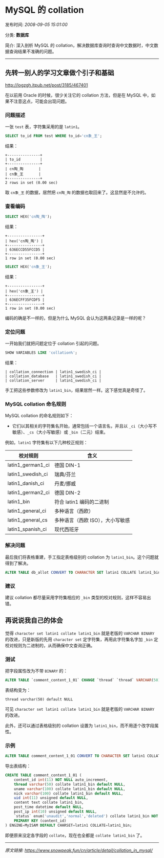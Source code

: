 # MySQL 的 collation

发布时间: *2008-09-05 15:01:00*

分类: __数据库__

简介: 深入剖析 MySQL 的 collation，解决数据库查询时查询中文数据时，中文数据查询结果不准确的问题。

---------

## 先转一别人的学习文章做个引子和基础

<http://logzgh.itpub.net/post/3185/467401>

在以前用 Oracle 的时候，很少关注它的 collation 方法，但是在 MySQL 中，如果不注意这点，可能会出现问题。

### 问题描述

一张 `test` 表，字符集采用的是 `latin1`。

```sql
SELECT to_id FROM test WHERE to_id='cn象_王';
```

结果：

```plaintext
+---------------+
| to_id         |
+---------------+
| cn陶_陶       |
| cn象_王       |
+---------------+
2 rows in set (0.00 sec)
```

取 `cn象_王` 的数据，居然把 `cn陶_陶` 的数据也取回来了。这显然是不允许的。

### 查看编码

```sql
SELECT HEX('cn陶_陶');
```

结果：

```plaintext
+----------------+
| hex('cn陶_陶') |
+----------------+
| 636ECCD55FCCD5 |
+----------------+
1 row in set (0.00 sec)
```

```sql
SELECT HEX('cn象_王');
```

结果：

```plaintext
+----------------+
| hex('cn象_王') |
+----------------+
| 636ECFF35FCDF5 |
+----------------+
1 row in set (0.00 sec)
```

编码的确是不一样的，但是为什么 MySQL 会认为这两条记录是一样的呢？

### 定位问题

一开始我们就把问题定位于 collation 引起的问题。

```sql
SHOW VARIABLES LIKE 'collation%';
```

结果：

```plaintext
| collation_connection | latin1_swedish_ci |
| collation_database   | latin1_swedish_ci |
| collation_server     | latin1_swedish_ci |
```

手工把这些参数修改为 `latin1_bin`，结果居然一样。这下感觉真是奇怪了。

### MySQL collation 命名规则

MySQL collation 的命名规则如下：

- 它们以其相关的字符集名开始，通常包括一个语言名，并且以 `_ci`（大小写不敏感）、`_cs`（大小写敏感）或 `_bin`（二元）结束。

例如，`latin1` 字符集有以下几种校正规则：

| 校对规则          | 含义               |
|-------------------|--------------------|
| latin1_german1_ci | 德国 DIN-1        |
| latin1_swedish_ci | 瑞典/芬兰         |
| latin1_danish_ci  | 丹麦/挪威         |
| latin1_german2_ci | 德国 DIN-2        |
| latin1_bin        | 符合 latin1 编码的二进制 |
| latin1_general_ci | 多种语言（西欧）  |
| latin1_general_cs | 多种语言（西欧 ISO），大小写敏感 |
| latin1_spanish_ci | 现代西班牙        |

### 解决问题

最后我们将表格重建，手工指定表格级别的 collation 为 `latin1_bin`。这个问题就得到了解决。

```sql
ALTER TABLE db_allot CONVERT TO CHARACTER SET latin1 COLLATE latin1_bin;
```

### 建议

建议 collation 都尽量采用字符集相应的 `_bin` 类型的校对规则，这样不容易出错。

## 再说说我自己的体会

觉得 `character set latin1 collate latin1_bin` 就是老版的 `VARCHAR BINARY` 的改进，只是新版的先用 `character set` 定字符集，再用此字符集名字加 `_bin` 定校对规则为二进制的，从而确保中文查询正确。

### 测试

把字段属性改为不带 `BINARY` 的：

```sql
ALTER TABLE `comment_content_1_01` CHANGE `thread` `thread` VARCHAR(50) DEFAULT NULL;
```

表结构变为：

```plaintext
thread varchar(50) default NULL
```

可见 `character set latin1 collate latin1_bin` 就是老版的 `VARCHAR BINARY` 的改进。

此外，还可以通过表格级别的 collation 设置为 `latin1_bin`，而不用逐个改字段属性。

### 示例

```sql
ALTER TABLE comment_content_1_01 CONVERT TO CHARACTER SET latin1 COLLATE latin1_bin;
```

导出表结构：

```sql
CREATE TABLE comment_content_1_01 (
    content_id int(11) NOT NULL auto_increment,
    thread varchar(50) collate latin1_bin default NULL,
    uname varchar(100) collate latin1_bin default NULL,
    nick varchar(100) collate latin1_bin default NULL,
    uid int(11) unsigned default NULL,
    content text collate latin1_bin,
    post_time datetime default NULL,
    post_ip int(10) unsigned default NULL,
    `status` enum('unaudit','normal','deleted') collate latin1_bin NOT NULL default 'unaudit',
    PRIMARY KEY (content_id)
) ENGINE=MyISAM DEFAULT CHARSET=latin1 COLLATE=latin1_bin;
```

即便原来没定各字段的 `collate`，现在也全都是 `collate latin1_bin` 了。

---
*原文链接: https://www.snowpeak.fun/cn/article/detail/collation_in_mysql/*
